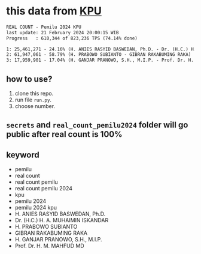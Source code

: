 # this data from [KPU](https://pemilu2024.kpu.go.id/)

```txt
REAL COUNT - Pemilu 2024 KPU
last update: 21 February 2024 20:00:15 WIB
Progress   : 610,344 of 823,236 TPS (74.14% done)

1: 25,461,271 - 24.16% (H. ANIES RASYID BASWEDAN, Ph.D. - Dr. (H.C.) H. A. MUHAIMIN ISKANDAR)
2: 61,947,061 - 58.79% (H. PRABOWO SUBIANTO - GIBRAN RAKABUMING RAKA)
3: 17,959,901 - 17.04% (H. GANJAR PRANOWO, S.H., M.I.P. - Prof. Dr. H. M. MAHFUD MD)
```

## how to use?

1. clone this repo.
2. run file `run.py`.
3. choose number.

## `secrets` and `real_count_pemilu2024` folder will go public after real count is 100%

## keyword

- pemilu
- real count
- real count pemilu
- real count pemilu 2024
- kpu
- pemilu 2024
- pemilu 2024 kpu
- H. ANIES RASYID BASWEDAN, Ph.D.
- Dr. (H.C.) H. A. MUHAIMIN ISKANDAR
- H. PRABOWO SUBIANTO
- GIBRAN RAKABUMING RAKA
- H. GANJAR PRANOWO, S.H., M.I.P.
- Prof. Dr. H. M. MAHFUD MD
